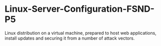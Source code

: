 # Linux-Server-Configuration-FSND-P5
Linux distribution on a virtual machine, prepared to host web applications, install updates and securing it from a number of attack vectors.
